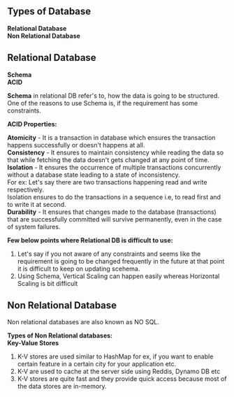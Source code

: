 ## Types of Database </br>
**Relational Database** </br>
**Non Relational Database** 


## Relational Database

**Schema** </br>
**ACID**

**Schema** in relational DB refer's to, how the data is going to be structured.
One of the reasons to use Schema is, if the requirement has some constraints.


**ACID Properties:**

**Atomicity** - It is a transaction in database which ensures the transaction happens successfully or doesn't happens at all.</br>
**Consistency** - It ensures to maintain consistency while reading the data so that while fetching the data doesn't gets changed at any point of time.</br>
**Isolation** - It ensures the occurrence of multiple transactions concurrently without a database state leading to a state of inconsistency.</br>
                For ex: Let's say there are two transactions happening read and write respectively.</br>
                Isolation ensures to do the transactions in a sequence i.e, to read first and to write it at second.</br>
**Durability** - It ensures that changes made to the database (transactions) that are successfully committed will survive permanently, even in the case of system failures.</br>

**Few below points where Relational DB is difficult to use:**</br>
1. Let's say if you not aware of any constraints and seems like the requirement is going to be changed frequently in the future at that point it is difficult to keep on updating scehema.</br>
2. Using Schema, Vertical Scaling can happen easily whereas Horizontal Scaling is bit difficult


## Non Relational Database

Non relational databases are also known as NO SQL.

**Types of Non Relational databases:**</br>
**Key-Value Stores**</br>
1. K-V stores are used similar to HashMap for ex, if you want to enable certain feature in a certain city for your application etc.
2. K-V are used to cache at the server side using Reddis, Dynamo DB etc
3. K-V stores are quite fast and they provide quick access because most of the data stores are in-memory.

